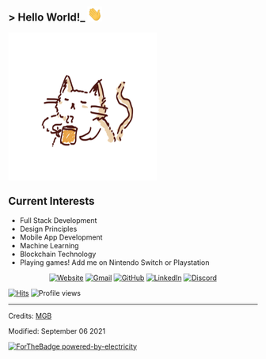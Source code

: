 <h2> > Hello World!_ <img src="https://raw.githubusercontent.com/ABSphreak/ABSphreak/master/gifs/Hi.gif" width="30px"></h2>

<img align="center" src='https://github.com/mgbaybay/mgbaybay/blob/main/tumblr_n48kjpfo4S1qg6rkio1_500.gif' width='300"'>

## Current Interests

- Full Stack Development
- Design Principles
- Mobile App Development
- Machine Learning
- Blockchain Technology
- Playing games! Add me on Nintendo Switch or Playstation 

<p align="center">
  <a href="https://candida-noronha.web.app/"><img src="https://img.icons8.com/bubbles/50/000000/web.png" alt="Website"/></a>
	<a href="mailto:betaalpha477@gmail.com"><img src="https://img.icons8.com/bubbles/50/000000/gmail.png" alt="Gmail"/></a>
	<a href="https://github.com/mgbaybay"><img src="https://img.icons8.com/bubbles/50/000000/github.png" alt="GitHub"/></a>
	<a href="https://www.linkedin.com/in/maegracebaybay/"><img src="https://img.icons8.com/bubbles/50/000000/linkedin.png" alt="LinkedIn"/></a>
	<a href="https://discordapp.com/users/mg#8093/"><img src="https://img.icons8.com/bubbles/50/000000/discord-logo.png" alt="Discord"/></a>
</p>

<!-- ![page visits](https://visitor-badge.glitch.me/badge?page_id=mgbaybay.mgbaybay) -->
[![Hits](https://hits.seeyoufarm.com/api/count/incr/badge.svg?url=https%3A%2F%2Fgithub.com%2Fmgbaybay%2F&count_bg=%233D89C8&title_bg=%23555555&icon=&icon_color=%23E7E7E7&title=page-visits&edge_flat=false)](https://hits.seeyoufarm.com)
![Profile views](https://gpvc.arturio.dev/mgbaybay)

-----
Credits: [MGB](https://github.com/mgbaybay)

Modified: September 06 2021

[![ForTheBadge powered-by-electricity](http://ForTheBadge.com/images/badges/powered-by-electricity.svg)](http://ForTheBadge.com)

